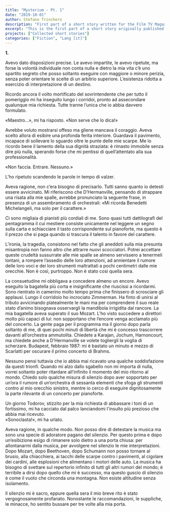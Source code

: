 ```yaml
---
title: "Mysterium - Pt. 1"
date: "2019-10-01"
author: Stefano Trinchero
description: "First part of a short story written for the Film TV Magazine."
excerpt: "This is the first part of a short story originally published on the Film TV magazine in 2020."
projects: ["Collected short stories"]
categories: ["Fiction", "Lang [it]"]
---
```


**1.**

Avevo dato disposizioni precise. Le avevo impartite, le avevo ripetute, ma forse la volontà individuale non conta nulla e dietro la mia vita c’è uno spartito segreto che posso soltanto eseguire con maggiore o minore perizia, senza poter orientare le scelte di un arbitrio superiore. L’esistenza ridotta a esercizio di interpretazione di un destino.  

Ricordo ancora il volto mortificato del sovrintendente che per tutto il pomeriggio mi ha inseguito lungo i corridoi, pronto ad assecondare qualunque mia richiesta. Tutte tranne l’unica che io abbia davvero formulato.

 «Maestro...», mi ha risposto. «Non serve che lo dica!»

Avrebbe voluto mostrarsi offeso ma gliene mancava il coraggio. Aveva scelto allora di esibire una profonda ferita interiore. Guardava il pavimento, incapace di sollevare lo sguardo oltre le punte delle mie scarpe. Me lo ricordo bene il lamento della sua dignità straziata: è rimasto immobile senza dire più nulla, sperando forse che mi pentissi di quell’attentato alla sua professionalità.

 «Non faccia. Entrare. Nessuno.»	

L’ho ripetuto scandendo le parole in tempo di valzer. 

Aveva ragione, non c’era bisogno di precisarlo. Tutti sanno quanto io detesti essere avvicinato. Mi riferiscono che D’Hermanville, pensando di strappare una risata alla mie spalle, avrebbe pronunciato la seguente frase, in presenza di un assembramento di orchestrali: «Mi ricorda Benedetti Michelangeli, ma solo per il carattere.»  

Ci sono migliaia di pianisti più cordiali di me. Sono quasi tutti dattilografi del pentagramma il cui mestiere consiste unicamente nel leggere un segno sulla carta e schiacciare il tasto corrispondente sul pianoforte, ma questo è il prezzo che si paga quando si trascura il talento in favore del carattere. 

L’ironia, la tragedia, consistono nel fatto che gli aneddoti sulla mia presunta misantropia non fanno altro che attrarre nuovi scocciatori. Potrei accettare queste crudeltà sussurrate alle mie spalle se almeno servissero a tenermeli lontani, a rompere l’assedio delle loro attenzioni, ad annientare il rumore delle loro voci e dei loro strumenti maltrattati a pochi centimetri dalle mie orecchie. Non è così, purtroppo. Non è stato così quella sera. 

La consuetudine mi obbligava a concedere almeno un encore. Avevo eseguito la bagatella più corta e insignificante che riuscissi a ricordarmi. Sono rientrato in camerino molto tempo prima che finissero di scrosciare gli applausi. Lungo il corridoio ho incrociato Zimmerman. Ha finto di unirsi al tributo avvicinando platealmente le mani ma per comprendere il suo reale stato d’animo bisognava osservargli la mandibola irrigidita dal rancore. La mia bagatella aveva superato il suo Mozart. L’ho visto succedere a direttori molto più capaci di lui: non sopportano che l’encore venga acclamato più del concerto. La gente paga per il programma ma il giorno dopo parla soltanto di me, di quei pochi minuti di libertà che mi è concesso trascorrere davanti all’orchestra ammutolita. Chiedete a Karajan, Jochum, Harnoncourt, ma chiedete anche a D’Hermanville se volete togliergli la voglia di scherzare. Budapest, febbraio 1987: mi è bastato un minuto e mezzo di Scarlatti per oscurare il primo concerto di Brahms. 

Nessuno pensi tuttavia che io abbia mai ricavato una qualche soddisfazione da questi trionfi. Quando mi alzo dallo sgabello non mi importa di nulla, vorrei soltanto poter ritardare all’infinito il momento del mio ritorno al mondo. Chiedo solo qualche misura di silenzio dopo aver sopportato per un’ora il rumore di un’orchestra di sessanta elementi  che sfoga gli strumenti contro al mio orecchio sinistro, mentre io cerco di eseguire dignitosamente la parte rilevante di un concerto per pianoforte.  

 Un giorno Todorov, stizzito per la mia richiesta di abbassare i toni di un fortissimo, mi ha cacciato dal palco lanciandomi l'insulto più prezioso che abbia mai ricevuto.  
 «Sonoclasta!», mi ha urlato.

Aveva ragione, in qualche modo. Non posso dire di detestare la musica ma sono una specie di adoratore pagano del silenzio. Per questo prima e dopo un’esibizione esigo di rimanere solo dietro a una porta chiusa: per allontanarmi dalla musica, per avvolgere nel silenzio le mie interpretazioni. Dopo Mozart, dopo Beethoven, dopo Schumann non posso tornare al brusio, alla chiacchiera, ai tacchi delle scarpe contro i pavimenti, al cigolare dei cardini, alle esplosioni che alimentano i motori delle auto. La musica ha bisogno di svettare sul repertorio infinito di tutti gli altri rumori del mondo; è terribile a dirsi dopo quello che mi è successo, ma questo guscio di silenzio è come il vuoto che circonda una montagna. Non esiste altitudine senza isolamento. 

Il silenzio mi è sacro, eppure quella sera il mio breve rito è stato vergognosamente profanato. Nonostante le raccomandazioni, le suppliche, le minacce, ho sentito bussare per tre volte alla mia porta.